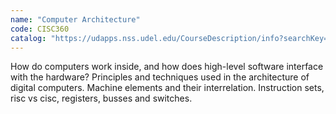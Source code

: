 ```yaml
---
name: "Computer Architecture"
code: CISC360
catalog: "https://udapps.nss.udel.edu/CourseDescription/info?searchKey=2020%7cCISC360"
---
```


How do computers work inside, and how does high-level software interface with the hardware? Principles and techniques used in the architecture of digital computers. Machine elements and their interrelation. Instruction sets, risc vs cisc, registers, busses and switches.